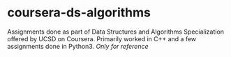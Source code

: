 # coursera-ds-algorithms
Assignments done as part of Data Structures and Algorithms Specialization offered by UCSD on Coursera. Primarily worked in C++ and a few assignments done in Python3. *Only for reference*
